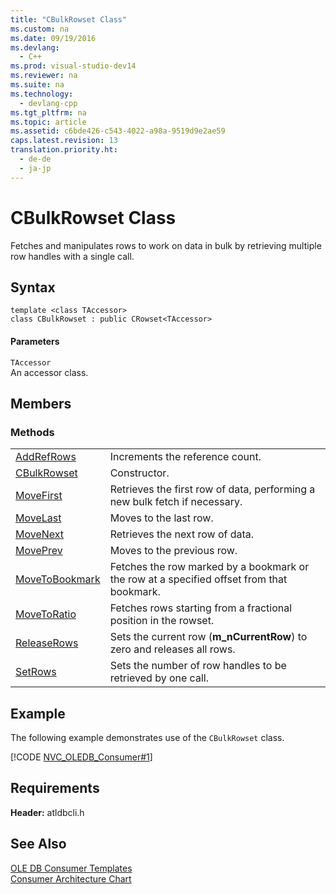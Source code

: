 ```yaml
---
title: "CBulkRowset Class"
ms.custom: na
ms.date: 09/19/2016
ms.devlang: 
  - C++
ms.prod: visual-studio-dev14
ms.reviewer: na
ms.suite: na
ms.technology: 
  - devlang-cpp
ms.tgt_pltfrm: na
ms.topic: article
ms.assetid: c6bde426-c543-4022-a98a-9519d9e2ae59
caps.latest.revision: 13
translation.priority.ht: 
  - de-de
  - ja-jp
---
```

# CBulkRowset Class
Fetches and manipulates rows to work on data in bulk by retrieving multiple row handles with a single call.  
  
## Syntax  
  
```  
template <class TAccessor>  
class CBulkRowset : public CRowset<TAccessor>  
```  
  
#### Parameters  
 `TAccessor`  
 An accessor class.  
  
## Members  
  
### Methods  
  
|||  
|-|-|  
|[AddRefRows](../vs140/CBulkRowset--AddRefRows.md)|Increments the reference count.|  
|[CBulkRowset](../vs140/CBulkRowset--CBulkRowset.md)|Constructor.|  
|[MoveFirst](../vs140/CBulkRowset--MoveFirst.md)|Retrieves the first row of data, performing a new bulk fetch if necessary.|  
|[MoveLast](../vs140/CBulkRowset--MoveLast.md)|Moves to the last row.|  
|[MoveNext](../vs140/CBulkRowset--MoveNext.md)|Retrieves the next row of data.|  
|[MovePrev](../vs140/CBulkRowset--MovePrev.md)|Moves to the previous row.|  
|[MoveToBookmark](../vs140/CBulkRowset--MoveToBookmark.md)|Fetches the row marked by a bookmark or the row at a specified offset from that bookmark.|  
|[MoveToRatio](../vs140/CBulkRowset--MoveToRatio.md)|Fetches rows starting from a fractional position in the rowset.|  
|[ReleaseRows](../vs140/CBulkRowset--ReleaseRows.md)|Sets the current row (**m_nCurrentRow**) to zero and releases all rows.|  
|[SetRows](../vs140/CBulkRowset--SetRows.md)|Sets the number of row handles to be retrieved by one call.|  
  
## Example  
 The following example demonstrates use of the `CBulkRowset` class.  
  
 [!CODE [NVC_OLEDB_Consumer#1](../CodeSnippet/VS_Snippets_Cpp/NVC_OLEDB_Consumer#1)]  
  
## Requirements  
 **Header:** atldbcli.h  
  
## See Also  
 [OLE DB Consumer Templates](../vs140/OLE-DB-Consumer-Templates--C---.md)   
 [Consumer Architecture Chart](../vs140/OLE-DB-Consumer-Templates-Reference.md)